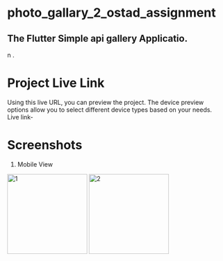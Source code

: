 # photo_gallary_2_ostad_assignment
## The Flutter Simple api gallery Applicatio.


n .
# Project Live Link
Using this live URL, you can preview the project. The device preview options allow you to select different device types based on your needs.<br />
Live link- 
<br />
# Screenshots
1. Mobile View 
<img width="184" alt="1" src="https://github.com/Abuessa265/Photo_Gallery_2_API_Ostad_assign/assets/76743694/e3de34ad-4f57-4229-b8bd-fe8a5a1f1696">


<img width="184" alt="2" src="https://github.com/Abuessa265/Photo_Gallery_2_API_Ostad_assign/assets/76743694/63147087-b252-4ec7-8870-3e878e00cf0f">






